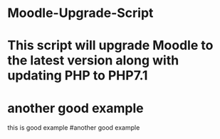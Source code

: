 # Moodle-Upgrade-Script
# This script will upgrade Moodle to the latest version along with updating PHP to PHP7.1
# another good example
this is good example
#another good example
